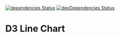 [![dependencies Status](https://david-dm.org/marcobiedermann/playground/status.svg?path=ui/chart/d3/d3-line-chart)](https://david-dm.org/marcobiedermann/playground?path=ui/chart/d3/d3-line-chart) [![devDependencies Status](https://david-dm.org/marcobiedermann/playground/dev-status.svg?path=ui/chart/d3/d3-line-chart)](https://david-dm.org/marcobiedermann/playground?path=ui/chart/d3/d3-line-chart&type=dev)

# D3 Line Chart
